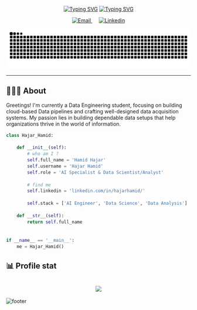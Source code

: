 
<p align="center">
    <a href="https://git.io/typing-svg"><img src="https://readme-typing-svg.demolab.com?font=Fira+Code&size=26&duration=1&pause=1000&color=DF3561FF&center=true&vCenter=true&repeat=false&width=556&height=64&lines=Hamza+Mesrar" alt="Typing SVG" /></a>
    <a href="https://git.io/typing-svg"><img src="https://readme-typing-svg.demolab.com?font=Fira+Code&size=26&pause=1000&color=DF3561FF&center=true&vCenter=true&width=556&height=64&lines=Hello+There+%F0%9F%91%8B%F0%9F%8F%BB;Aspiring+Data+Scientist+and+Analyst;AI Specialist;Always+learning+new+technologies" alt="Typing SVG" /></a>
</p>


<p align="center">
	<a target="_blank" href="mailto:hajar06hamid@gmail.com">
		<img width="64px" alt="Email" title="send me an email" src="static/social-icons/mail.gif"/>
	</a>
	&emsp;
	<a target="_blank" href="https://www.linkedin.com/in/hajarhamid/">
		<img width="64px" alt="Linkedin" title="Connect with me" src="static/social-icons/linkedin.gif"/>
	</a>
</p>

<picture>
  <source media="(prefers-color-scheme: dark)" srcset="https://github.com/ez7mz/ez7mz/blob/output/github-snake-dark.svg" />
  <source media="(prefers-color-scheme: light)" srcset="https://github.com/ez7mz/ez7mz/blob/output/github-snake.svg" />
  <img alt="github-snake" src="https://github.com/ez7mz/ez7mz/blob/output/github-snake.svg" />
</picture>

---
## 👨🏻‍🎓 About
<p align="left">
Greetings! I'm currently a Data Engineering student, focusing on building cloud-based Data pipelines and crafting well-designed data acquisition systems. My passion lies in building dependable data setups that help organizations thrive in the world of information.

```python
class Hajar_Hamid:

    def __init__(self):
        # who am I ?
        self.full_name = 'Hamid Hajar'
        self.username = 'Hajar Hamid'
        self.role = 'AI Specialist & Data Scientist/Analyst'

        # find me
        self.linkedin = 'linkedin.com/in/hajarhamid/'

        self.stack = ['AI Engineer', 'Data Science', 'Data Analysis']

    def __str__(self):
        return self.full_name


if __name__ == '__main__':
    me = Hajar_Hamid()
```

## 📊 Profile stat
<br />
<div align="center">
    <img src="https://streak-stats.demolab.com/?user=ez7mz&theme=tokyonight" />
</div>
<p>
    <img alt="footer" src="./static/footer.svg">
</p>
